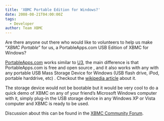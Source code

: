 ```yaml
---
title: 'XBMC Portable Edition for Windows?'
date: 2008-08-21T04:00:00Z
tags:
  - Developer
author: Team XBMC
---
```

Are there anyone out there who would like to volunteers to help us make “*XBMC Portable*” for us, a PortableApps.com USB Edition of XBMC for Windows?

 [PortableApps.com](https://portableapps.com/) works similar to [U3](https://en.wikipedia.org/wiki/U3), the main difference is that PortableApps.com is free and open source , and it also works with any with any portable USB Mass Storage Device for Windows (USB flash drive, iPod, portable harddrive, etc) . Checkout the [wikipedia article](https://en.wikipedia.org/wiki/PortableApps.com) about it.

 The storage device would not be bootable but it would be very cool to do a quick demo of XBMC on any of your friend’s Microsoft Windows computer with it, simply plug-in the USB storage device in any Windows XP or Vista computer and XBMC is ready to be used.

 Discussion about this can be found in the [XBMC Community Forum](https://forum.kodi.tv/showthread.php?tid=33373).

 